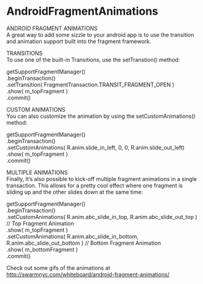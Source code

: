 AndroidFragmentAnimations
=========================
ANDROID FRAGMENT ANIMATIONS<br>
A great way to add some sizzle to your android app is to use the transition and animation support built into the fragment framework.

TRANSITIONS<br>
To use one of the built-in Transitions, use the setTranstion() method:

getSupportFragmentManager()<br>
.beginTransaction()<br>
.setTransition( FragmentTransaction.TRANSIT_FRAGMENT_OPEN )<br>
.show( m_topFragment )<br>
.commit()<br>

CUSTOM ANIMATIONS<br>
You can also customize the animation by using the setCustomAnimations() method:

getSupportFragmentManager()<br>
.beginTransaction()<br>
.setCustomAnimations( R.anim.slide_in_left, 0, 0, R.anim.slide_out_left)<br>
.show( m_topFragment )<br>
.commit()<br>

MULTIPLE ANIMATIONS<br>
Finally, It’s also possible to kick-off multiple fragment animations in a single transaction. This allows for a pretty cool effect where one fragment is sliding up and the other slides down at the same time:

getSupportFragmentManager()<br>
.beginTransaction()<br>
.setCustomAnimations( R.anim.abc_slide_in_top, R.anim.abc_slide_out_top ) // Top Fragment Animation<br>
.show( m_topFragment )<br>
.setCustomAnimations( R.anim.abc_slide_in_bottom, R.anim.abc_slide_out_bottom ) // Bottom Fragment Animation<br>
.show( m_bottomFragment )<br>
.commit()<br>

Check out some gifs of the animations at http://swarmnyc.com/whiteboard/android-fragment-animations/
